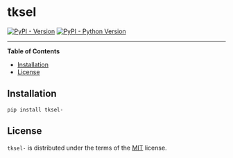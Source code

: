 # tksel 

[![PyPI - Version](https://img.shields.io/pypi/v/tksel-.svg)](https://pypi.org/project/tksel-)
[![PyPI - Python Version](https://img.shields.io/pypi/pyversions/tksel-.svg)](https://pypi.org/project/tksel-)

-----

**Table of Contents**

- [Installation](#installation)
- [License](#license)

## Installation

```console
pip install tksel-
```

## License

`tksel-` is distributed under the terms of the [MIT](https://spdx.org/licenses/MIT.html) license.
